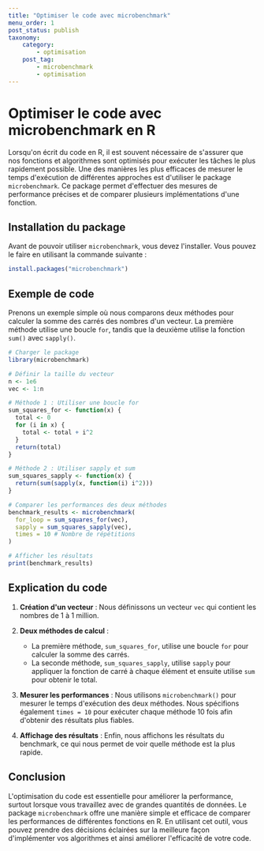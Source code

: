 ```yaml
---
title: "Optimiser le code avec microbenchmark"
menu_order: 1
post_status: publish
taxonomy:
    category:
        - optimisation
    post_tag:
        - microbenchmark
        - optimisation
---
```


# Optimiser le code avec microbenchmark en R

Lorsqu'on écrit du code en R, il est souvent nécessaire de s'assurer que nos fonctions et algorithmes sont optimisés pour exécuter les tâches le plus rapidement possible. Une des manières les plus efficaces de mesurer le temps d'exécution de différentes approches est d'utiliser le package `microbenchmark`. Ce package permet d'effectuer des mesures de performance précises et de comparer plusieurs implémentations d'une fonction.

## Installation du package

Avant de pouvoir utiliser `microbenchmark`, vous devez l'installer. Vous pouvez le faire en utilisant la commande suivante :

```R
install.packages("microbenchmark")
```

## Exemple de code

Prenons un exemple simple où nous comparons deux méthodes pour calculer la somme des carrés des nombres d'un vecteur. La première méthode utilise une boucle `for`, tandis que la deuxième utilise la fonction `sum()` avec `sapply()`.

```R
# Charger le package
library(microbenchmark)

# Définir la taille du vecteur
n <- 1e6
vec <- 1:n

# Méthode 1 : Utiliser une boucle for
sum_squares_for <- function(x) {
  total <- 0
  for (i in x) {
    total <- total + i^2
  }
  return(total)
}

# Méthode 2 : Utiliser sapply et sum
sum_squares_sapply <- function(x) {
  return(sum(sapply(x, function(i) i^2)))
}

# Comparer les performances des deux méthodes
benchmark_results <- microbenchmark(
  for_loop = sum_squares_for(vec),
  sapply = sum_squares_sapply(vec),
  times = 10 # Nombre de répétitions
)

# Afficher les résultats
print(benchmark_results)
```

## Explication du code

1. **Création d'un vecteur** : Nous définissons un vecteur `vec` qui contient les nombres de 1 à 1 million.

2. **Deux méthodes de calcul** : 
   - La première méthode, `sum_squares_for`, utilise une boucle `for` pour calculer la somme des carrés.
   - La seconde méthode, `sum_squares_sapply`, utilise `sapply` pour appliquer la fonction de carré à chaque élément et ensuite utilise `sum` pour obtenir le total.

3. **Mesurer les performances** : Nous utilisons `microbenchmark()` pour mesurer le temps d'exécution des deux méthodes. Nous spécifions également `times = 10` pour exécuter chaque méthode 10 fois afin d'obtenir des résultats plus fiables.

4. **Affichage des résultats** : Enfin, nous affichons les résultats du benchmark, ce qui nous permet de voir quelle méthode est la plus rapide.

## Conclusion

L'optimisation du code est essentielle pour améliorer la performance, surtout lorsque vous travaillez avec de grandes quantités de données. Le package `microbenchmark` offre une manière simple et efficace de comparer les performances de différentes fonctions en R. En utilisant cet outil, vous pouvez prendre des décisions éclairées sur la meilleure façon d'implémenter vos algorithmes et ainsi améliorer l'efficacité de votre code.

